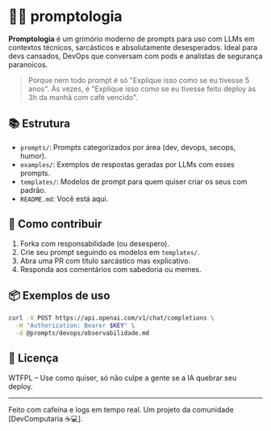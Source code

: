 # 🧙‍♂️ promptologia

**Promptologia** é um grimório moderno de prompts para uso com LLMs em contextos técnicos, sarcásticos e absolutamente desesperados. Ideal para devs cansados, DevOps que conversam com pods e analistas de segurança paranoicos.

> Porque nem todo prompt é só "Explique isso como se eu tivesse 5 anos". Às vezes, é "Explique isso como se eu tivesse feito deploy às 3h da manhã com café vencido".

## 📚 Estrutura

- `prompts/`: Prompts categorizados por área (dev, devops, secops, humor).
- `examples/`: Exemplos de respostas geradas por LLMs com esses prompts.
- `templates/`: Modelos de prompt para quem quiser criar os seus com padrão.
- `README.md`: Você está aqui.

## 📜 Como contribuir

1. Forka com responsabilidade (ou desespero).
2. Crie seu prompt seguindo os modelos em `templates/`.
3. Abra uma PR com título sarcástico mas explicativo.
4. Responda aos comentários com sabedoria ou memes.

## 📦 Exemplos de uso

```bash
curl -X POST https://api.openai.com/v1/chat/completions \
  -H "Authorization: Bearer $KEY" \
  -d @prompts/devops/observabilidade.md
```

## 📖 Licença

WTFPL – Use como quiser, só não culpe a gente se a IA quebrar seu deploy.

---

Feito com cafeína e logs em tempo real.
Um projeto da comunidade [DevComputaria ☕💻].

